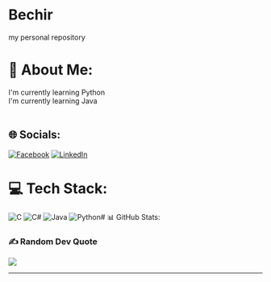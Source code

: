 # Bechir
my personal repository
# 💫 About Me:
I'm currently learning Python <br>I'm currently learning Java<br><br> 


## 🌐 Socials:
[![Facebook](https://img.shields.io/badge/Facebook-%231877F2.svg?logo=Facebook&logoColor=white)](https://www.facebook.com/profile.php?id=100073615810811) [![LinkedIn](https://img.shields.io/badge/LinkedIn-%230077B5.svg?logo=linkedin&logoColor=white)](https://www.linkedin.com/in/bechir-jlassi-4739a323b/) 

# 💻 Tech Stack:
![C](https://img.shields.io/badge/c-%2300599C.svg?style=for-the-badge&logo=c&logoColor=white) ![C#](https://img.shields.io/badge/c%23-%23239120.svg?style=for-the-badge&logo=c-sharp&logoColor=white) ![Java](https://img.shields.io/badge/java-%23ED8B00.svg?style=for-the-badge&logo=java&logoColor=white) ![Python](https://img.shields.io/badge/python-3670A0?style=for-the-badge&logo=python&logoColor=ffdd54)# 📊 GitHub Stats:


### ✍️ Random Dev Quote
![](https://quotes-github-readme.vercel.app/api?type=horizontal&theme=radical)

---

